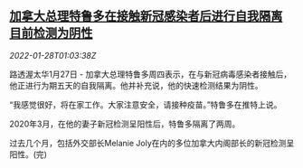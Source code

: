 <!--1643333463000-->
[加拿大总理特鲁多在接触新冠感染者后进行自我隔离 目前检测为阴性](https://cn.reuters.com/article/trudeau-health-0127-thur-idCNKBS2K2035)
------

<div><i>2022-01-28T01:03:38Z</i></div><p>路透渥太华1月27日 - 加拿大总理特鲁多周四表示，在与新冠病毒感染者接触后，他正进行为期五天的自我隔离。他并补充说，他的快速检测结果为阴性。</p><p>“我感觉很好，将在家工作。大家注意安全，请接种疫苗。”特鲁多在推特上说。</p><p>2020年3月，在他的妻子新冠检测呈阳性后，特鲁多隔离了两周。</p><p>过去几个月，包括外交部长Melanie Joly在内的多位加拿大内阁部长的新冠检测呈阳性。(完)</p>
